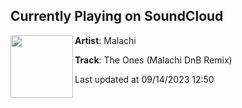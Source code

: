 ## Currently Playing on SoundCloud

[<img align="left" width="100" src="https://i1.sndcdn.com/artworks-kMYDge3WlGTeeUaR-Czz6Wg-t500x500.jpg">](https://soundcloud.com/asamoy2/the-ones-malachi-dnb-remix/s-1D50JdMfv6Z?in=saxurn/sets/acid-override/)

**Artist**: Malachi 

**Track**: The Ones (Malachi DnB Remix)

Last updated at 09/14/2023 12:50
